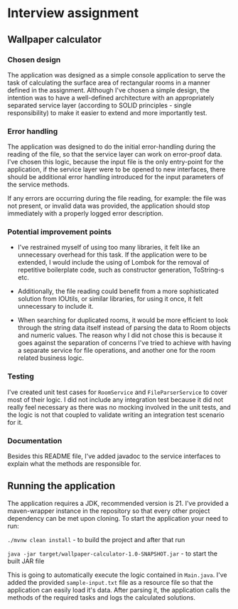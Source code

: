 # Interview assignment

## Wallpaper calculator

### Chosen design
The application was designed as a simple console application to serve the task of calculating the 
surface area of rectangular rooms in a manner defined in the assignment.
Although I've chosen a simple design, the intention was to have a well-defined architecture with an appropriately
separated service layer (according to SOLID principles - single responsibility) to make it easier to extend 
and more importantly test.

### Error handling
The application was designed to do the initial error-handling during the reading of the file, so that the service layer
can work on error-proof data. I've chosen this logic, because the input file is the only entry-point for the application,
if the service layer were to be opened to new interfaces, there should be additional error handling introduced for the
input parameters of the service methods.

If any errors are occurring during the file reading, for example:
the file was not present, or invalid data was provided, the application should stop immediately with a properly logged
error description.

### Potential improvement points
- I've restrained myself of using too many libraries, it felt like an unnecessary overhead for this task.
If the application were to be extended, I would include the using of Lombok for the removal of repetitive boilerplate
code, such as constructor generation, ToString-s etc.

- Additionally, the file reading could benefit from a more sophisticated solution from IOUtils, or similar libraries, 
for using it once, it felt unnecessary to include it.

- When searching for duplicated rooms, it would be more efficient to look through the string data itself instead of parsing
the data to Room objects and numeric values. The reason why I did not chose this is because it goes against the separation
of concerns I've tried to achieve with having a separate service for file operations, and another one for the room
related business logic. 

### Testing
I've created unit test cases for `RoomService` and `FileParserService` to cover most of their logic.
I did not include any integration test because it did not really feel necessary as there was no mocking involved in
the unit tests, and the logic is not that coupled to validate writing an integration test scenario for it.

### Documentation
Besides this README file, I've added javadoc to the service interfaces to explain what the methods are responsible for.

## Running the application
The application requires a JDK, recommended version is 21.
I've provided a maven-wrapper instance in the repository so that every other project dependency can be met upon cloning.
To start the application your need to run:

`./mvnw clean install` - to build the project and after that run

`java -jar target/wallpaper-calculator-1.0-SNAPSHOT.jar` - to start the built JAR file 

This is going to automatically execute the logic contained in `Main.java`.
I've added the provided `sample-input.txt` file as a resource file so that the application can easily load it's data.
After parsing it, the application calls the methods of the required tasks and logs the calculated solutions.